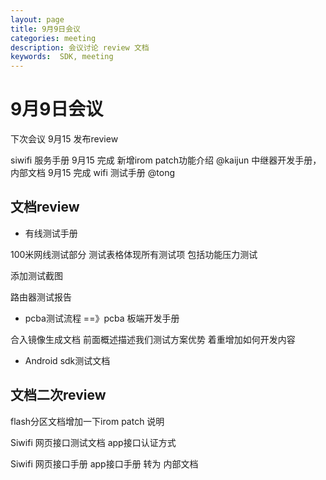 ```yaml
---
layout: page
title: 9月9日会议
categories: meeting
description: 会议讨论 review 文档
keywords:  SDK, meeting
---
```


# 9月9日会议

下次会议 9月15  发布review

siwifi 服务手册 9月15 完成
新增irom patch功能介绍 @kaijun
中继器开发手册，内部文档 9月15 完成
wifi 测试手册 @tong

## 文档review

- 有线测试手册

100米网线测试部分
测试表格体现所有测试项 包括功能压力测试

添加测试截图

路由器测试报告

- pcba测试流程 ==》pcba 板端开发手册

合入镜像生成文档
前面概述描述我们测试方案优势
着重增加如何开发内容

- Android sdk测试文档


## 文档二次review

flash分区文档增加一下irom  patch 说明

Siwifi 网页接口测试文档  app接口认证方式

Siwifi 网页接口手册 app接口手册 转为 内部文档


